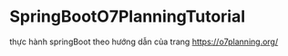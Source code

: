 # SpringBootO7PlanningTutorial
thực hành springBoot theo hướng dẫn của trang https://o7planning.org/
